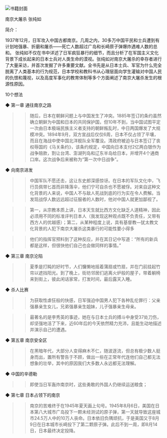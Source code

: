 <img src="https://wfqqreader-1252317822.image.myqcloud.com/cover/151/718151/t6_718151.jpg" alt="书籍封面" class="wr_bookCover_img">

南京大屠杀
张纯如

简介：

1937年12月，日军攻入中国古都南京。几周之内，30多万中国平民和士兵遭到有计划地强暴、折磨和屠杀——死亡人数超过广岛和长崎原子弹爆炸遇难人数的总和。 张纯如不仅在书中详述了日军疯狂暴行的细节，而且分析了在军国主义文化背景下成长起来的日本士兵对人类生命的漠视。张纯如对南京大屠杀的幸存者进行了大量采访，并首次发掘了许多重要文献。全书先是从日本士兵、军官为什么完全脱离了人类基本的行为规范，日本学校和教科书从心理层面向学生灌输对中国人民的仇恨和蔑视，以及高度军事化的教育体制等多个方面阐述了南京大屠杀发生的根源性原因。

10个想法

◆ 第一章 通往南京之路

>> 随后，日本在朝鲜问题上与中国发生了冲突。1885年签订的条约虽然确立朝鲜为中国和日本的共同保护国，但10年不到，当中国试图平定一次由日本极端民族主义者支持的朝鲜叛乱时，中日两国爆发了大规模冲突。1894年9月，双方宣战后仅仅6周，日本不仅占领了平壤，而且在海战中使中国北洋舰队全军覆没。清政府被迫与日本签订了丧权辱国的《马关条约》，该条约规定，中国向日本支付2亿两白银作为战争赔款，割让台湾、澎湖列岛和辽东半岛给日本，并增开4个通商口岸。这次战争后来被称为“第一次中日战争”。

◆ 向南京进发

>> 中国军队不愿还击，这让东史郎深感惊讶。在日本的军队文化中，飞行员佩带匕首而非降落伞，他们宁可自杀也不愿被俘。对来自这种文化背景的人来说，中国人不与敌人死战到底的行为实在令人费解。当发现战俘人数远远超过征服者的人数时，他对中国人就更加鄙视了。

>> 第一，从宗教本质上讲，日本天生就比西方文化缺乏人道精神，因此必须用不同的标准评判日本人（我发现这种观点既不负责任，又带有西方人的优越感）；第二，从某种程度上说，具有基督教—犹太教文化背景的人犯下南京大屠杀这类暴行的可能性要小得多

>> 他们的指挥官预料到了这种反应，并在其日记中写道：“所有的新兵都是这样，但很快他们自己也会做同样的事情。”

◆ 第三章 南京沦陷

>> 夏季是打盹的好时节，人们慵懒地摇着蒲扇或竹扇，并在门前挂起竹帘以遮挡阳光。到了晚上，街坊邻居们逃离火炉般的屋子，带着躺椅来到街上，彼此闲话家常，打发时间，最后露天入睡。

◆ 杀人比赛

>> 为获取性虐狂般的快感，日军强迫中国男人犯下各种乱伦罪行：父亲强暴亲生女儿，兄弟强暴亲生姐妹，儿子强暴亲生母亲。

>> 最著名的是李秀英的事迹，她在与日本士兵的搏斗中身受37处刀伤，却坚强地活了下来，近60年后的今天依然精力充沛，且能生动地描述并演示自己的遭遇。

◆ 第五章 南京安全区

>> 在黑暗年代，大部分人变得麻木不仁，随波逐流，但总有极少数人挺身而出，置所有警告于不顾，做出一些在正常年代连他们自己都无法想象的壮举，其中的原因我们大多数人永远都无法理解。

◆ 中国的辛德勒

>> 即使当日军轰炸南京时，这些勇敢的外国人仍继续运送粮食；

◆ 第七章 日本占领下的南京

>> 南京的苦难终于在1945年夏天画上句号。1945年8月6日，美国在日本第八大城市广岛投下一颗未经测试的原子弹，第一天就导致这座城市24.5万人中的10万人丧命。日本依旧负隅顽抗，于是美国又于8月9日在日本城市长崎投下了第二颗原子弹。此后不到一周，即8月14日，日本最终决定投降。